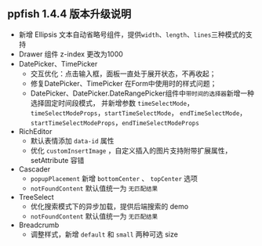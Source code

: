 ## ppfish 1.4.4 版本升级说明

- 新增 Ellipsis 文本自动省略号组件，提供`width`、`length`、`lines`三种模式的支持
- Drawer 组件 z-index 更改为1000
- DatePicker、TimePicker 
  - 交互优化：点击输入框，面板一直处于展开状态，不再收起；
  - 修复DatePicker、TimePicker 在Form中使用时的样式问题；
  - DatePicker、DatePicker.DateRangePicker组件中`带时间的选择器`新增一种选择固定时间段模式，
    并新增参数 `timeSelectMode`，`timeSelectModeProps`，`startTimeSelectMode`， `endTimeSelectMode`，`startTimeSelectModeProps`，`endTimeSelectModeProps`
- RichEditor
  - 默认表情添加 `data-id` 属性
  - 优化 `customInsertImage` ，自定义插入的图片支持附带扩展属性，setAttribute 容错
- Cascader
  - `popupPlacement` 新增 `bottomCenter` 、 `topCenter` 选项
  - `notFoundContent` 默认值统一为 `无匹配结果`
- TreeSelect
  - 优化搜索模式下的异步加载，提供后端搜索的 demo
  - `notFoundContent` 默认值统一为 `无匹配结果`
- Breadcrumb
  - 调整样式，新增 `default` 和 `small` 两种可选 size


